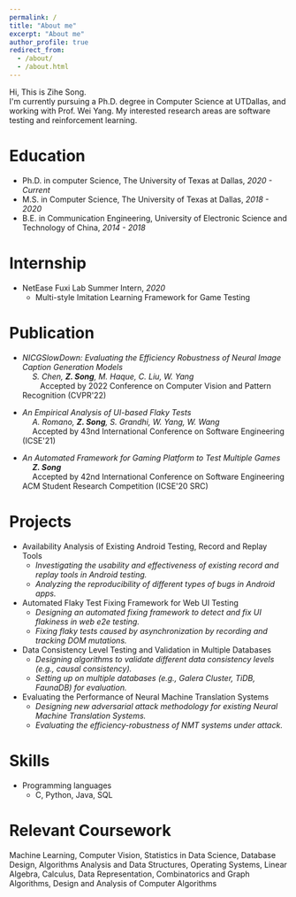 ```yaml
---
permalink: /
title: "About me"
excerpt: "About me"
author_profile: true
redirect_from: 
  - /about/
  - /about.html
---
```


  Hi, This is Zihe Song. <br>
  I'm currently pursuing a Ph.D. degree in Computer Science at UTDallas, and working with Prof. Wei Yang. My interested research areas are software testing and reinforcement learning.
  

Education
======
* Ph.D. in computer Science, The University of Texas at Dallas, *2020 - Current*
* M.S. in Computer Science, The University of Texas at Dallas, *2018 - 2020*
* B.E. in Communication Engineering, University of Electronic Science and Technology of China, *2014 - 2018*


Internship
======
* NetEase Fuxi Lab Summer Intern, *2020*
  * Multi-style Imitation Learning Framework for Game Testing


Publication
======
* _NICGSlowDown: Evaluating the Efficiency Robustness of Neural Image Caption Generation Models_ <br>
&ensp;&ensp; *S. Chen, __Z. Song__, M. Haque, C. Liu, W. Yang* <br>
&ensp;&ensp; &ensp;&ensp;Accepted by 2022 Conference on Computer Vision and Pattern Recognition (CVPR'22)

* _An Empirical Analysis of UI-based Flaky Tests_ <br>
&ensp;&ensp; *A. Romano, __Z. Song__, S. Grandhi, W. Yang, W. Wang* <br>
&ensp;&ensp; Accepted by 43nd International Conference on Software Engineering (ICSE'21)

* _An Automated Framework for Gaming Platform to Test Multiple Games_ <br>
&ensp;&ensp; *__Z. Song__* <br>
&ensp;&ensp; Accepted by 42nd International Conference on Software Engineering ACM Student Research Competition (ICSE'20 SRC)


Projects
======

* Availability Analysis of Existing Android Testing, Record and Replay Tools
  * _Investigating the usability and effectiveness of existing record and replay tools in Android testing._
  * _Analyzing the reproducibility of different types of bugs in Android apps._
* Automated Flaky Test Fixing Framework for Web UI Testing  		   		       
  * _Designing an automated fixing framework to detect and fix UI flakiness in web e2e testing._
  * _Fixing flaky tests caused by asynchronization by recording and tracking DOM mutations._
* Data Consistency Level Testing and Validation in Multiple Databases     			      
  * _Designing algorithms to validate different data consistency levels (e.g., causal consistency)._
  * _Setting up on multiple databases (e.g., Galera Cluster, TiDB, FaunaDB) for evaluation._
* Evaluating the Performance of Neural Machine Translation Systems         			      
  * _Designing new adversarial attack methodology for existing Neural Machine Translation Systems._
  * _Evaluating the efficiency-robustness of NMT systems under attack._

  
  
Skills
======
* Programming languages
  * C, Python, Java, SQL


Relevant Coursework
======
Machine Learning, Computer Vision, Statistics in Data Science, Database Design, Algorithms Analysis and Data Structures, Operating Systems, Linear Algebra, Calculus, Data Representation, Combinatorics and Graph Algorithms, Design and Analysis of Computer Algorithms
  
